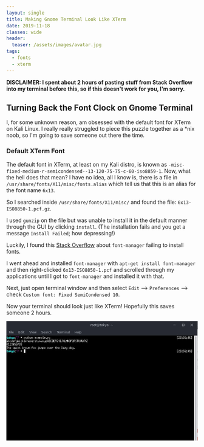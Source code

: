 ```yaml
---
layout: single
title: Making Gnome Terminal Look Like XTerm 
date: 2019-11-18
classes: wide
header:
  teaser: /assets/images/avatar.jpg
tags:
  - fonts
  - xterm
---
```


**DISCLAIMER: I spent about 2 hours of pasting stuff from Stack Overflow into my terminal before this, so if this doesn't work for you, I'm sorry.**

## Turning Back the Font Clock on Gnome Terminal
I, for some unknown reason, am obsessed with the default font for XTerm on Kali Linux. I really really struggled to piece this puzzle together as a \*nix noob, so I'm going to save someone out there the time. 

### Default XTerm Font
The default font in XTerm, at least on my Kali distro, is known as `-misc-fixed-medium-r-semicondensed--13-120-75-75-c-60-iso8859-1`. Now, what the hell does that mean? I have no idea, all I know is, there is a file in `/usr/share/fonts/X11/misc/fonts.alias` which tell us that this is an alias for the font name `6x13`. 

So I searched inside `/usr/share/fonts/X11/misc/` and found the file: `6x13-ISO8850-1.pcf.gz`. 

I used `gunzip` on the file but was unable to install it in the default manner through the GUI by clicking `install`. (The installation fails and you get a message `Install Failed`; how depressing!)

Luckily, I found this [Stack Overflow](https://askubuntu.com/questions/763075/font-manager-fails-in-ubuntu-16-04) about `font-manager` failing to install fonts. 

I went ahead and installed `font-manager` with `apt-get install font-manager` and then right-clicked `6x13-ISO8850-1.pcf` and scrolled through my applications until I got to `font-manager` and installed it with that. 

Next, just open terminal window and then select `Edit` --> `Preferences` --> check `Custom font: Fixed SemiCondensed 10`.

Now your terminal should look just like XTerm! Hopefully this saves someone 2 hours.

![](/assets/images/AWE/xterm.JPG)
